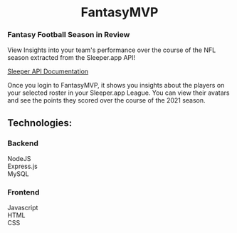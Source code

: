 # <div align="center">FantasyMVP</div>  

### Fantasy Football Season in Review

View Insights into your team's performance over the course of the NFL season extracted from the Sleeper.app API!

[Sleeper API Documentation](https://docs.sleeper.app)


Once you login to FantasyMVP, it shows you insights about the players on your selected roster in your Sleeper.app League. You can view their avatars and see the points they scored over the course of the 2021 season.

## Technologies:  
### Backend  
NodeJS  
Express.js  
MySQL
### Frontend
Javascript  
HTML  
CSS

